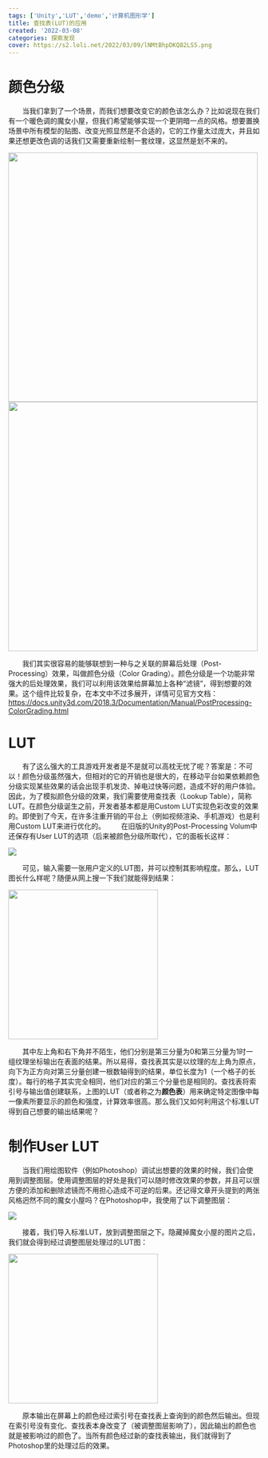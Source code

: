 ```yaml
---
tags: ['Unity','LUT','demo','计算机图形学']
title: 查找表(LUT)的应用
created: '2022-03-08'
categories: 探索发现
cover: https://s2.loli.net/2022/03/09/lNMtBhpDKQ82LS5.png
---
```


# 颜色分级
&emsp;&emsp;当我们拿到了一个场景，而我们想要改变它的颜色该怎么办？比如说现在我们有一个暖色调的魔女小屋，但我们希望能够实现一个更阴暗一点的风格。想要置换场景中所有模型的贴图、改变光照显然是不合适的，它的工作量太过庞大，并且如果还想更改色调的话我们又需要重新绘制一套纹理，这显然是划不来的。

<img src="https://s2.loli.net/2022/03/09/POpL6rgFTSAmeWb.png" width=500/><img src="https://s2.loli.net/2022/03/09/vzjg9fp637tT5M8.png" width=500/>

&emsp;&emsp;我们其实很容易的能够联想到一种与之关联的屏幕后处理（Post-Processing）效果，叫做颜色分级（Color Grading）。颜色分级是一个功能非常强大的后处理效果，我们可以利用该效果给屏幕加上各种“滤镜”，得到想要的效果。这个组件比较复杂，在本文中不过多展开，详情可见官方文档：https://docs.unity3d.com/2018.3/Documentation/Manual/PostProcessing-ColorGrading.html

# LUT
&emsp;&emsp;有了这么强大的工具游戏开发者是不是就可以高枕无忧了呢？答案是：不可以！颜色分级虽然强大，但相对的它的开销也是很大的，在移动平台如果依赖颜色分级实现某些效果的话会出现手机发烫、掉电过快等问题，造成不好的用户体验。因此，为了模拟颜色分级的效果，我们需要使用查找表（Lookup Table），简称LUT。在颜色分级诞生之前，开发者基本都是用Custom LUT实现色彩改变的效果的。即使到了今天，在许多注重开销的平台上（例如视频渲染、手机游戏）也是利用Custom LUT来进行优化的。
&emsp;&emsp;在旧版的Unity的Post-Processing Volum中还保存有User LUT的选项（后来被颜色分级所取代），它的面板长这样：

<img src="https://s2.loli.net/2022/03/09/PQhf725DbIHoXWp.png"/>

&emsp;&emsp;可见，输入需要一张用户定义的LUT图，并可以控制其影响程度。那么，LUT图长什么样呢？随便从网上搜一下我们就能得到结果：

<img src="https://s2.loli.net/2022/03/09/lNMtBhpDKQ82LS5.png" width=300/>

&emsp;&emsp;其中左上角和右下角并不陌生，他们分别是第三分量为0和第三分量为1时一组纹理坐标输出在表面的结果。所以易得，查找表其实是以纹理的左上角为原点，向下为正方向对第三分量创建一根数轴得到的结果，单位长度为1（一个格子的长度）。每行的格子其实完全相同，他们对应的第三个分量也是相同的。查找表将索引号与输出值创建联系，上图的LUT（或者称之为**颜色表**）用来确定特定图像中每一像素所要显示的颜色和强度，计算效率很高。那么我们又如何利用这个标准LUT得到自己想要的输出结果呢？

# 制作User LUT
&emsp;&emsp;当我们用绘图软件（例如Photoshop）调试出想要的效果的时候，我们会使用到调整图层。使用调整图层的好处是我们可以随时修改效果的参数，并且可以很方便的添加和删除滤镜而不用担心造成不可逆的后果。还记得文章开头提到的两张风格迥然不同的魔女小屋吗？在Photoshop中，我使用了以下调整图层：

<img src="https://s2.loli.net/2022/03/09/2yHkFUAXsDqBIYf.png"/>

&emsp;&emsp;接着，我们导入标准LUT，放到调整图层之下。隐藏掉魔女小屋的图片之后，我们就会得到经过调整图层处理过的LUT图：

<img src="https://s2.loli.net/2022/03/09/jCDoZ5harAvfiOR.png" width=300/>

&emsp;&emsp;原本输出在屏幕上的颜色经过索引号在查找表上查询到的颜色然后输出。但现在索引号没有变化、查找表本身改变了（被调整图层影响了），因此输出的颜色也就是被影响过的颜色了。当所有颜色经过新的查找表输出，我们就得到了Photoshop里的处理过后的效果。
